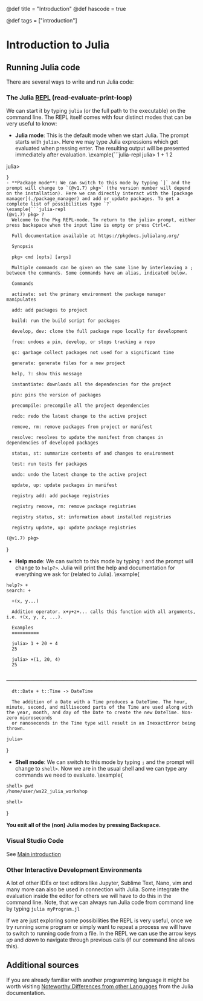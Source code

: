 @def title = "Introduction"
@def hascode = true

@def tags = ["introduction"]

# Introduction to Julia 

## Running Julia code

There are several ways to write and run Julia code:

### The Julia [REPL](https://docs.julialang.org/en/v1/stdlib/REPL/) (read-evaluate-print-loop)

We can start it by typing `julia` (or the full path to the executable) on the command line. The REPL itself comes with four distinct modes that can be very useful to know:
- **Julia mode**: This is the default mode when we start Julia. The prompt starts with `julia>`. Here we may type Julia expressions which get evaluated when pressing enter. The resulting output will be presented immediately after evaluation.
\example{```julia-repl
julia> 1 + 1
2

julia> 
```
}
- **Package mode**: We can switch to this mode by typing `]` and the prompt will change to `(@v1.7) pkg>` (the version number will depend on the installation). Here we can directly interact with the [package manager](./package_manager) and add or update packages. To get a complete list of possibilities type `?`
\example{```julia-repl
(@v1.7) pkg> ?
  Welcome to the Pkg REPL-mode. To return to the julia> prompt, either press backspace when the input line is empty or press Ctrl+C.

  Full documentation available at https://pkgdocs.julialang.org/

  Synopsis

  pkg> cmd [opts] [args]

  Multiple commands can be given on the same line by interleaving a ; between the commands. Some commands have an alias, indicated below.

  Commands

  activate: set the primary environment the package manager manipulates

  add: add packages to project

  build: run the build script for packages

  develop, dev: clone the full package repo locally for development

  free: undoes a pin, develop, or stops tracking a repo

  gc: garbage collect packages not used for a significant time

  generate: generate files for a new project

  help, ?: show this message

  instantiate: downloads all the dependencies for the project

  pin: pins the version of packages

  precompile: precompile all the project dependencies

  redo: redo the latest change to the active project

  remove, rm: remove packages from project or manifest

  resolve: resolves to update the manifest from changes in dependencies of developed packages

  status, st: summarize contents of and changes to environment

  test: run tests for packages

  undo: undo the latest change to the active project

  update, up: update packages in manifest

  registry add: add package registries

  registry remove, rm: remove package registries

  registry status, st: information about installed registries

  registry update, up: update package registries

(@v1.7) pkg> 
```
}
- **Help mode**: We can switch to this mode by typing `?` and the prompt will change to `help?>`. Julia will print the help and documentation for everything we ask for (related to Julia).
\example{
```julia-repl
help?> +
search: +

  +(x, y...)

  Addition operator. x+y+z+... calls this function with all arguments, i.e. +(x, y, z, ...).

  Examples
  ≡≡≡≡≡≡≡≡≡≡

  julia> 1 + 20 + 4
  25
  
  julia> +(1, 20, 4)
  25

  ──────────────────────────────────────────────────────────────────────────────────────────────────────────────────────────────────────────────────────────────────────────────────────────────────────────────────────────────

  dt::Date + t::Time -> DateTime

  The addition of a Date with a Time produces a DateTime. The hour, minute, second, and millisecond parts of the Time are used along with the year, month, and day of the Date to create the new DateTime. Non-zero microseconds
  or nanoseconds in the Time type will result in an InexactError being thrown.

julia>
```
}
- **Shell mode**: We can switch to this mode by typing `;` and the prompt will change to `shell>`. Now we are in the usual shell and we can type any commands we need to evaluate.
\example{
```
shell> pwd
/home/user/ws22_julia_workshop

shell>
```
}

**You exit all of the (non) Julia modes by pressing Backspace.**

### Visual Studio Code 
See [Main introduction](../../index.html#julia_and_vscode)

### Other Interactive Development Environments 
A lot of other IDEs or text editors like Jupyter, Sublime Text, Nano, vim and many more can also be used in connection with Julia. Some integrate the evaluation inside the editor for others we will have to do this in the command line. Note, that we can always run Julia code from command line by typing `julia myProgram.jl`

If we are just exploring some possibilities the REPL is very useful, once we try running some program or simply want to repeat a process we will have to switch to running code from a file. In the REPL we can use the arrow keys *up* and *down* to navigate through previous calls (if our command line allows this).

## Additional sources

If you are already familiar with another programming language it might be worth visiting [Noteworthy Differences from other Languages](https://docs.julialang.org/en/v1/manual/noteworthy-differences/) from the Julia documentation. 

